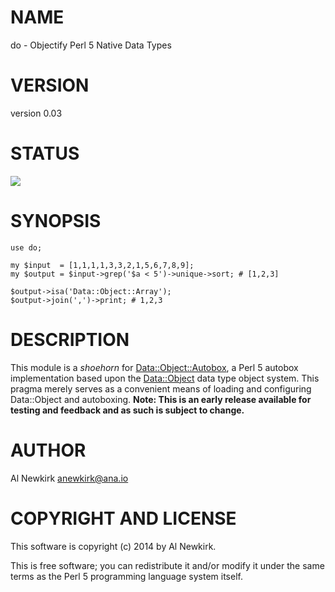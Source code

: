 # NAME

do - Objectify Perl 5 Native Data Types

# VERSION

version 0.03

# STATUS

<a href="https://travis-ci.org/alnewkirk/do"><img src="https://travis-ci.org/alnewkirk/do.svg?branch=master"></a>

# SYNOPSIS

    use do;

    my $input  = [1,1,1,1,3,3,2,1,5,6,7,8,9];
    my $output = $input->grep('$a < 5')->unique->sort; # [1,2,3]

    $output->isa('Data::Object::Array');
    $output->join(',')->print; # 1,2,3

# DESCRIPTION

This module is a _shoehorn_ for [Data::Object::Autobox](https://metacpan.org/pod/Data::Object::Autobox), a Perl 5 autobox
implementation based upon the [Data::Object](https://metacpan.org/pod/Data::Object) data type object system. This
pragma merely serves as a convenient means of loading and configuring
Data::Object and autoboxing. **Note: This is an early release available for
testing and feedback and as such is subject to change.**

# AUTHOR

Al Newkirk <anewkirk@ana.io>

# COPYRIGHT AND LICENSE

This software is copyright (c) 2014 by Al Newkirk.

This is free software; you can redistribute it and/or modify it under
the same terms as the Perl 5 programming language system itself.
